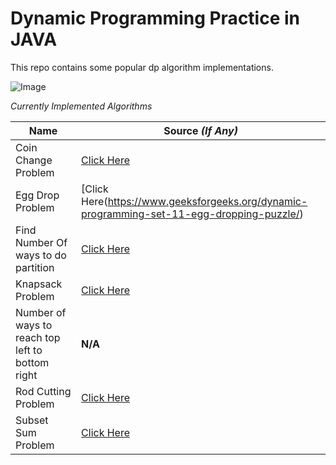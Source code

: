 # Dynamic Programming Practice in JAVA
This repo contains some popular dp algorithm implementations.

![Image](https://slideplayer.com/slide/7789312/25/images/2/Dynamic+Programming+Dynamic+Programming+is+a+general+algorithm+design+technique..jpg)

_Currently Implemented Algorithms_

Name | Source _(If Any)_
---- | -----------------
Coin Change Problem | [Click Here](https://www.geeksforgeeks.org/dynamic-programming-set-7-coin-change/)
Egg Drop Problem | [Click Here(https://www.geeksforgeeks.org/dynamic-programming-set-11-egg-dropping-puzzle/)
Find Number Of ways to do partition | [Click Here](https://www.geeksforgeeks.org/bell-numbers-number-of-ways-to-partition-a-set/)
Knapsack Problem | [Click Here](https://www.geeksforgeeks.org/knapsack-problem/)
Number of ways to reach top left to bottom right | **N/A**
Rod Cutting Problem | [Click Here](https://www.geeksforgeeks.org/dynamic-programming-set-13-cutting-a-rod/)
Subset Sum Problem | [Click Here](https://www.geeksforgeeks.org/dynamic-programming-subset-sum-problem/)
